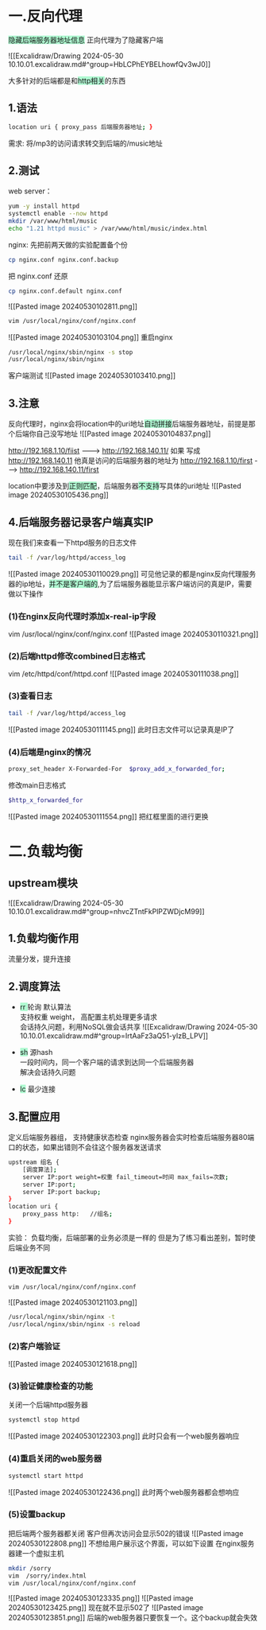 # 一.反向代理

<span style="background:#affad1">隐藏后端服务器地址信息</span>
正向代理为了隐藏客户端

![[Excalidraw/Drawing 2024-05-30 10.10.01.excalidraw.md#^group=HbLCPhEYBELhowfQv3wJ0]]

大多针对的后端都是和<span style="background:#affad1">http相关</span>的东西

## 1.语法
```bash
location uri { proxy_pass 后端服务器地址; }
```

需求: 将/mp3的访问请求转交到后端的/music地址

## 2.测试

web server：
```bash
yum -y install httpd
systemctl enable --now httpd
mkdir /var/www/html/music
echo "1.21 httpd music" > /var/www/html/music/index.html
```

nginx:
先把前两天做的实验配置备个份
```bash
cp nginx.conf nginx.conf.backup
```
把 nginx.conf 还原
```bash
cp nginx.conf.default nginx.conf
```
![[Pasted image 20240530102811.png]]
```bash
vim /usr/local/nginx/conf/nginx.conf
```
![[Pasted image 20240530103104.png]]
重启nginx
```bash
/usr/local/nginx/sbin/nginx -s stop
/usr/local/nginx/sbin/nginx
```

客户端测试
![[Pasted image 20240530103410.png]]

## 3.注意
反向代理时，nginx会将location中的uri地址<span style="background:#affad1">自动拼接</span>后端服务器地址，前提是那个后端你自己没写地址
![[Pasted image 20240530104837.png]]

http://192.168.1.10/fiist --->  http://192.168.140.11/
如果 写成 http://192.168.140.11 他真是访问的后端服务器的地址为
http://192.168.1.10/first --->  http://192.168.140.11/first 

location中要涉及到<span style="background:#affad1">正则匹配</span>，后端服务器<span style="background:#affad1">不支持</span>写具体的uri地址
![[Pasted image 20240530105436.png]]


## 4.后端服务器记录客户端真实IP

现在我们来查看一下httpd服务的日志文件
```bash
tail -f /var/log/httpd/access_log
```
![[Pasted image 20240530110029.png]]
可见他记录的都是nginx反向代理服务器的ip地址，<span style="background:#affad1">并不是客户端的</span>,为了后端服务器能显示客户端访问的真是IP，需要做以下操作

### (1)在nginx反向代理时添加x-real-ip字段

vim /usr/local/nginx/conf/nginx.conf
![[Pasted image 20240530110321.png]]
### (2)后端httpd修改combined日志格式
vim /etc/httpd/conf/httpd.conf
![[Pasted image 20240530111038.png]]


### (3)查看日志
```bash
tail -f /var/log/httpd/access_log
```
![[Pasted image 20240530111145.png]]
此时日志文件可以记录真是IP了
### (4)后端是nginx的情况

```bash
proxy_set_header X-Forwarded-For  $proxy_add_x_forwarded_for;
```

修改main日志格式
```bash
$http_x_forwarded_for
```
![[Pasted image 20240530111554.png]]
把红框里面的进行更换



# 二.负载均衡

## upstream模块

![[Excalidraw/Drawing 2024-05-30 10.10.01.excalidraw.md#^group=nhvcZTntFkPlPZWDjcM99]]



## 1.负载均衡作用
流量分发，提升连接
## 2.调度算法
- <span style="background:#affad1">rr </span>轮询 默认算法  
    支持权重 weight， 高配置主机处理更多请求  
    会话持久问题，利用NoSQL做会话共享
    ![[Excalidraw/Drawing 2024-05-30 10.10.01.excalidraw.md#^group=IrtAaFz3aQ51-yIzB_LPV]]
    
- <span style="background:#affad1">sh</span> 源hash  
    一段时间内，同一个客户端的请求到达同一个后端服务器  
    解决会话持久问题
- <span style="background:#affad1">lc</span> 最少连接
## 3.配置应用

定义后端服务器组， 支持健康状态检查
nginx服务器会实时检查后端服务器80端口的状态，如果出错则不会往这个服务器发送请求
```bash
upstream 组名 {
	[调度算法];
	server IP:port weight=权重 fail_timeout=时间 max_fails=次数;
	server IP:port;
	server IP:port backup;
}
location uri {
	proxy_pass http:   //组名;
}
```

实验：
负载均衡，后端部署的业务必须是一样的
但是为了练习看出差别，暂时使后端业务不同
### (1)更改配置文件
```bash
vim /usr/local/nginx/conf/nginx.conf
```
![[Pasted image 20240530121103.png]]
``` bash
/usr/local/nginx/sbin/nginx -t
/usr/local/nginx/sbin/nginx -s reload
```
### (2)客户端验证
![[Pasted image 20240530121618.png]]
### (3)验证健康检查的功能
关闭一个后端httpd服务器
```bash
systemctl stop httpd
```
![[Pasted image 20240530122303.png]]
此时只会有一个web服务器响应

### (4)重启关闭的web服务器
```bash
systemctl start httpd
```
![[Pasted image 20240530122436.png]]
此时两个web服务器都会想响应
### (5)设置backup
把后端两个服务器都关闭
客户但再次访问会显示502的错误
![[Pasted image 20240530122808.png]]
不想给用户展示这个界面，可以如下设置
在nginx服务器建一个虚拟主机
```bash
mkdir /sorry
vim  /sorry/index.html
vim /usr/local/nginx/conf/nginx.conf
```
![[Pasted image 20240530123335.png]]
![[Pasted image 20240530123425.png]]
现在就不显示502了
![[Pasted image 20240530123851.png]]
后端的web服务器只要恢复一个。这个backup就会失效






